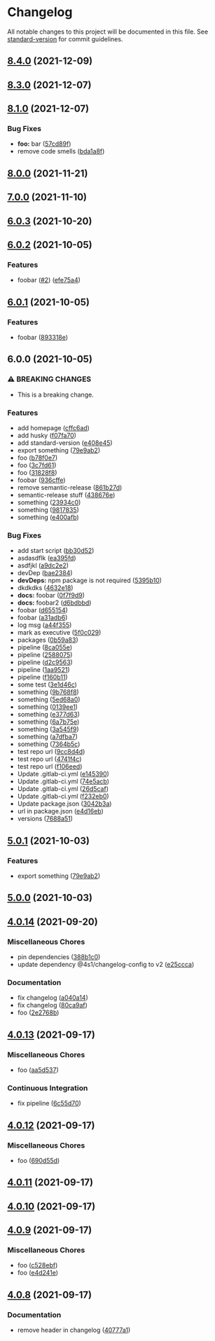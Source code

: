 # Changelog

All notable changes to this project will be documented in this file. See [standard-version](https://github.com/conventional-changelog/standard-version) for commit guidelines.

## [8.4.0](https://gitlab.com/4s1/playground-library/compare/v8.3.0...v8.4.0) (2021-12-09)

## [8.3.0](https://gitlab.com/4s1/playground-library/compare/v8.1.0...v8.3.0) (2021-12-07)

## [8.1.0](https://gitlab.com/4s1/playground-library/compare/v8.0.0...v8.1.0) (2021-12-07)


### Bug Fixes

* **foo:** bar ([57cd89f](https://gitlab.com/4s1/playground-library/commit/57cd89f6dd1ae7e869f6ff080a01addcc3b0d5e1))
* remove code smells ([bda1a8f](https://gitlab.com/4s1/playground-library/commit/bda1a8f4f4de0dbf81e6f6b409eb4fcb5714cac8))

## [8.0.0](https://gitlab.com/4s1/playground-library/compare/v7.0.0...v8.0.0) (2021-11-21)

## [7.0.0](https://gitlab.com/4s1/playground-library/compare/v6.0.3...v7.0.0) (2021-11-10)

## [6.0.3](https://gitlab.com/4s1/playground-library/compare/v6.0.2...v6.0.3) (2021-10-20)

## [6.0.2](https://gitlab.com/4s1/playground-library/compare/v6.0.1...v6.0.2) (2021-10-05)


### Features

* foobar ([#2](https://gitlab.com/4s1/playground-library/issues/2)) ([efe75a4](https://gitlab.com/4s1/playground-library/commit/efe75a4014d37e6242360030244deb0bbf872496))

## [6.0.1](https://gitlab.com/4s1/playground-library/compare/v6.0.0...v6.0.1) (2021-10-05)

### Features

- foobar ([893318e](https://gitlab.com/4s1/playground-library/commit/893318e63b45868e96bb743c63d7bcffea3797e2))

## 6.0.0 (2021-10-05)

### ⚠ BREAKING CHANGES

- This is a breaking change.

### Features

- add homepage ([cffc6ad](xhttps://gitlab.com/4s1/playground-library/commit/cffc6ad26add3fac2dc2ffd221029332128c5eb7))
- add husky ([f07fa70](xhttps://gitlab.com/4s1/playground-library/commit/f07fa70db498a1c05e9368cf394cf6c87e0279af))
- add standard-version ([e408e45](xhttps://gitlab.com/4s1/playground-library/commit/e408e45863435aeb647d215139da87afa4797bcd))
- export something ([79e9ab2](xhttps://gitlab.com/4s1/playground-library/commit/79e9ab253d28cf08ffb30ac3744639c73aca79af))
- foo ([b78f0e7](xhttps://gitlab.com/4s1/playground-library/commit/b78f0e76e79277390e3e108300321a6cdbb6d8f8))
- foo ([3c7fd61](xhttps://gitlab.com/4s1/playground-library/commit/3c7fd6109a2e7b63864c022d23b327f55eb5d947))
- foo ([31828f8](xhttps://gitlab.com/4s1/playground-library/commit/31828f898870817b927ce1c3d8ffc0d40aa71e4e))
- foobar ([936cffe](xhttps://gitlab.com/4s1/playground-library/commit/936cffec9f2582bfd4e1cba96b1f4c1d71e21ab2))
- remove semantic-release ([861b27d](xhttps://gitlab.com/4s1/playground-library/commit/861b27deef06c7dabe960cd847d22c47e269267e))
- semantic-release stuff ([438676e](xhttps://gitlab.com/4s1/playground-library/commit/438676ec05c462b3f30d61fbaa9265f6ac071f0a))
- something ([23934c0](xhttps://gitlab.com/4s1/playground-library/commit/23934c0cbf79f91981ec489416993f0e86916f1d))
- something ([9817835](xhttps://gitlab.com/4s1/playground-library/commit/9817835c4a655b99aeab19a9054f9f015a655923))
- something ([e400afb](xhttps://gitlab.com/4s1/playground-library/commit/e400afbaa5e15d720bff7276ea5390b510f079e1))

### Bug Fixes

- add start script ([bb30d52](xhttps://gitlab.com/4s1/playground-library/commit/bb30d52e1c82ec103c4b3d6ba62d6dec7ff5e062))
- asdasdflk ([ea395fd](xhttps://gitlab.com/4s1/playground-library/commit/ea395fd8d435a8d6ff0b8c754025610bcdc7526b))
- asdfjkl ([a9dc2e2](xhttps://gitlab.com/4s1/playground-library/commit/a9dc2e2a0e96bd67d5705a86501b5e0b72fbe321))
- devDep ([bae2384](xhttps://gitlab.com/4s1/playground-library/commit/bae23842f9f292832b1e611b0c30d55af1e76633))
- **devDeps:** npm package is not required ([5395b10](xhttps://gitlab.com/4s1/playground-library/commit/5395b106cecf970aa4a070fc8614218996de6760))
- dkdkdks ([4632e18](xhttps://gitlab.com/4s1/playground-library/commit/4632e18c4ad8bcd486d874d760f5a96c316265b2))
- **docs:** foobar ([0f7f9d9](xhttps://gitlab.com/4s1/playground-library/commit/0f7f9d925a0355aa2660e4ee13ceab2d369103d9))
- **docs:** foobar2 ([d6bdbbd](xhttps://gitlab.com/4s1/playground-library/commit/d6bdbbd45ea709f0277fb4ee09f7a1bfc4f5aeab))
- foobar ([d655154](xhttps://gitlab.com/4s1/playground-library/commit/d6551547ca4789ef971f0c3fd513b5916ed27783))
- foobar ([a31adb6](xhttps://gitlab.com/4s1/playground-library/commit/a31adb65bdb97804423ccee08c6e1fcffcced9d6))
- log msg ([a44f355](xhttps://gitlab.com/4s1/playground-library/commit/a44f355350ef47e7c0401151517a56313e0b0989))
- mark as executive ([5f0c029](xhttps://gitlab.com/4s1/playground-library/commit/5f0c0296061d523772a0891fe433ab0e752d3414))
- packages ([0b59a83](xhttps://gitlab.com/4s1/playground-library/commit/0b59a8388ebc84dfe470d474a6eb36f1342190f0))
- pipeline ([8ca055e](xhttps://gitlab.com/4s1/playground-library/commit/8ca055e75f461c70b0a30f66c23909ecd7e48efe))
- pipeline ([2588075](xhttps://gitlab.com/4s1/playground-library/commit/258807584449a946cef1abcced76780a93bfb328))
- pipeline ([d2c9563](xhttps://gitlab.com/4s1/playground-library/commit/d2c9563d16ee4fb4b0b744cac08919421b398f19))
- pipeline ([1aa9521](xhttps://gitlab.com/4s1/playground-library/commit/1aa9521d48310f9863bd29dec72eca840f552aea))
- pipeline ([f160b11](xhttps://gitlab.com/4s1/playground-library/commit/f160b112392bf818c520322a7c6e2675dd662788))
- some test ([3e1d46c](xhttps://gitlab.com/4s1/playground-library/commit/3e1d46cba02fec9bf8cb25be7d3c81116fe04b05))
- something ([9b768f8](xhttps://gitlab.com/4s1/playground-library/commit/9b768f87770a3af22a29dbc10173cb485451bd75))
- something ([5ed68a0](xhttps://gitlab.com/4s1/playground-library/commit/5ed68a02eb098885807b69ff9ba207e0b0c3728f))
- something ([0139ee1](xhttps://gitlab.com/4s1/playground-library/commit/0139ee12260d1370a492c63fe0fdacb00bbbb7e4))
- something ([e377d63](xhttps://gitlab.com/4s1/playground-library/commit/e377d63179e7e197b18f6c6e01c77232e7d50c87))
- something ([6a7b75e](xhttps://gitlab.com/4s1/playground-library/commit/6a7b75ed5704c8ddb4898cba1f2723db308eabe6))
- something ([3a545f9](xhttps://gitlab.com/4s1/playground-library/commit/3a545f957abe9413cb6a43b37148ece667e4a169))
- something ([a7dfba7](xhttps://gitlab.com/4s1/playground-library/commit/a7dfba7192bf28cc59d2302316700f6c25088dee))
- something ([7364b5c](xhttps://gitlab.com/4s1/playground-library/commit/7364b5c013dc1c18358a1a57431b8543fc3c8a4d))
- test repo url ([9cc8d4d](xhttps://gitlab.com/4s1/playground-library/commit/9cc8d4d1f53b83d3594b73c1bc86a6543adaecf4))
- test repo url ([4741f4c](xhttps://gitlab.com/4s1/playground-library/commit/4741f4c4e91ec16599066ad813f4723c1d6cb62c))
- test repo url ([f106eed](xhttps://gitlab.com/4s1/playground-library/commit/f106eeddf7ed8b8bc87ad1454351b8d15e0b0b20))
- Update .gitlab-ci.yml ([e145390](xhttps://gitlab.com/4s1/playground-library/commit/e145390a7e61315894b1ab4c6ce685a7c4c2dfae))
- Update .gitlab-ci.yml ([74e5acb](xhttps://gitlab.com/4s1/playground-library/commit/74e5acb3281e1140f6cc1b95764aa6de40d51829))
- Update .gitlab-ci.yml ([26d5caf](xhttps://gitlab.com/4s1/playground-library/commit/26d5caf9c7e5edce130a6a558d4482d30bd8bd06))
- Update .gitlab-ci.yml ([f232eb0](xhttps://gitlab.com/4s1/playground-library/commit/f232eb0f4e2a4dd08c77d26add32de821fb2a730))
- Update package.json ([3042b3a](xhttps://gitlab.com/4s1/playground-library/commit/3042b3ad5f7e24a441acf7e2d79b59a815eab753))
- url in package.json ([e4d16eb](xhttps://gitlab.com/4s1/playground-library/commit/e4d16eb10b9b229563a1f9fb94491743e1d0239e))
- versions ([7688a51](xhttps://gitlab.com/4s1/playground-library/commit/7688a512737035f95a20a2b26ffb13906c9b5c05))

## [5.0.1](https://gitlab.com/4s1/playground-library/compare/v5.0.0...v5.0.1) (2021-10-03)

### Features

- export something ([79e9ab2](https://gitlab.com/4s1/playground-library/commit/79e9ab253d28cf08ffb30ac3744639c73aca79af))

## [5.0.0](https://gitlab.com/4s1/playground-library/compare/v4.0.14...v5.0.0) (2021-10-03)

## [4.0.14](https://gitlab.com/4s1/playground-library/compare/v4.0.13...v4.0.14) (2021-09-20)

### Miscellaneous Chores

- pin dependencies ([388b1c0](https://gitlab.com/4s1/playground-library/commit/388b1c07922f6276cff9e9dc53e8b6df904d1f8c))
- update dependency @4s1/changelog-config to v2 ([e25ccca](https://gitlab.com/4s1/playground-library/commit/e25ccca1a70a0955f57c4e1ba240d8c34d2a3c5d))

### Documentation

- fix changelog ([a040a14](https://gitlab.com/4s1/playground-library/commit/a040a149303094a813f8d7fb34cda19a356b99c7))
- fix changelog ([80ca9af](https://gitlab.com/4s1/playground-library/commit/80ca9af21d1fdd59e76f9cbda264249b0ddacd48))
- foo ([2e2768b](https://gitlab.com/4s1/playground-library/commit/2e2768b56dc912f8d1fe2e11f88b0358a8e78ef6))

## [4.0.13](https://gitlab.com/4s1/playground-library/compare/v4.0.12...v4.0.13) (2021-09-17)

### Miscellaneous Chores

- foo ([aa5d537](https://gitlab.com/4s1/playground-library/commit/aa5d537d5bcbb94d04a0e7fb9badced07854ab43))

### Continuous Integration

- fix pipeline ([6c55d70](https://gitlab.com/4s1/playground-library/commit/6c55d702b46835f61a02d4d665a2301e41624f25))

## [4.0.12](https://gitlab.com/4s1/playground-library/compare/v4.0.11...v4.0.12) (2021-09-17)

### Miscellaneous Chores

- foo ([690d55d](https://gitlab.com/4s1/playground-library/commit/690d55ddaafef286adb1cd692bcaa430685c2c0b))

## [4.0.11](https://gitlab.com/4s1/playground-library/compare/v4.0.10...v4.0.11) (2021-09-17)

## [4.0.10](https://gitlab.com/4s1/playground-library/compare/v4.0.9...v4.0.10) (2021-09-17)

## [4.0.9](https://gitlab.com/4s1/playground-library/compare/v4.0.8...v4.0.9) (2021-09-17)

### Miscellaneous Chores

- foo ([c528ebf](https://gitlab.com/4s1/playground-library/commit/c528ebfcc073c26eb23a92dd6bc85dbe8fed3f81))
- foo ([e4d241e](https://gitlab.com/4s1/playground-library/commit/e4d241e96c6eff3c8a28a973f6d0104206090297))

## [4.0.8](https://gitlab.com/4s1/playground-library/compare/v4.0.7...v4.0.8) (2021-09-17)

### Documentation

- remove header in changelog ([40777a1](https://gitlab.com/4s1/playground-library/commit/40777a1162145043388fa766acebda225777ec24))
